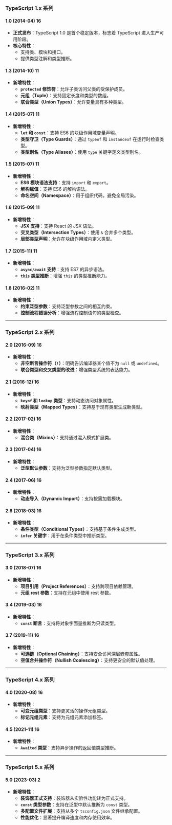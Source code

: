 ### **TypeScript 1.x 系列**

#### **1.0 (2014-04)** 16

- **正式发布**：TypeScript 1.0 是首个稳定版本，标志着 TypeScript 进入生产可用阶段。
- **核心特性**：
  - 支持类、模块和接口。
  - 提供类型注解和类型推断。

#### **1.3 (2014-10)** 11

- **新增特性**：
  - **`protected` 修饰符**：允许子类访问父类的受保护成员。
  - **元组（Tuple）**：支持固定长度和类型的数组。
  - **联合类型（Union Types）**：允许变量具有多种类型。

#### **1.4 (2015-07)** 11

- **新增特性**：
  - **`let` 和 `const`**：支持 ES6 的块级作用域变量声明。
  - **类型守卫（Type Guards）**：通过 `typeof` 和 `instanceof` 在运行时检查类型。
  - **类型别名（Type Aliases）**：使用 `type` 关键字定义类型别名。

#### **1.5 (2015-07)** 11

- **新增特性**：
  - **ES6 模块语法支持**：支持 `import` 和 `export`。
  - **解构赋值**：支持 ES6 的解构语法。
  - **命名空间（Namespace）**：用于组织代码，避免全局污染。

#### **1.6 (2015-09)** 11

- **新增特性**：
  - **JSX 支持**：支持 React 的 JSX 语法。
  - **交叉类型（Intersection Types）**：使用 `&` 合并多个类型。
  - **局部类型声明**：允许在块级作用域内定义类型。

#### **1.7 (2015-11)** 11

- **新增特性**：
  - **`async/await` 支持**：支持 ES7 的异步语法。
  - **`this` 类型推断**：增强 `this` 的类型推断能力。

#### **1.8 (2016-02)** 11

- **新增特性**：
  - **约束泛型参数**：支持泛型参数之间的相互约束。
  - **控制流程错误分析**：增强流程控制语句的类型检查。

------

### **TypeScript 2.x 系列**

#### **2.0 (2016-09)** 16

- **新增特性**：
  - **非空断言操作符（`!`）**：明确告诉编译器某个值不为 `null` 或 `undefined`。
  - **联合类型和交叉类型的改进**：增强类型系统的表达能力。

#### **2.1 (2016-12)** 16

- **新增特性**：
  - **`keyof` 和 `lookup` 类型**：支持动态访问对象属性。
  - **映射类型（Mapped Types）**：支持基于现有类型生成新类型。

#### **2.2 (2017-02)** 16

- **新增特性**：
  - **混合类（Mixins）**：支持通过混入模式扩展类。

#### **2.3 (2017-04)** 16

- **新增特性**：
  - **泛型默认参数**：支持为泛型参数指定默认类型。

#### **2.4 (2017-06)** 16

- **新增特性**：
  - **动态导入（Dynamic Import）**：支持按需加载模块。

#### **2.8 (2018-03)** 16

- **新增特性**：
  - **条件类型（Conditional Types）**：支持基于条件生成类型。
  - **`infer` 关键字**：用于在条件类型中推断类型。

------

### **TypeScript 3.x 系列**

#### **3.0 (2018-07)** 16

- **新增特性**：
  - **项目引用（Project References）**：支持跨项目依赖管理。
  - **元组 rest 参数**：支持在元组中使用 rest 参数。

#### **3.4 (2019-03)** 16

- **新增特性**：
  - **`const` 断言**：支持将对象字面量推断为只读类型。

#### **3.7 (2019-11)** 16

- **新增特性**：
  - **可选链（Optional Chaining）**：支持安全访问深层嵌套属性。
  - **空值合并操作符（Nullish Coalescing）**：支持更安全的默认值处理。

------

### **TypeScript 4.x 系列**

#### **4.0 (2020-08)** 16

- **新增特性**：
  - **可变元组类型**：支持更灵活的操作元组类型。
  - **标记元组元素**：支持为元组元素添加标签。

#### **4.5 (2021-11)** 16

- **新增特性**：
  - **`Awaited` 类型**：支持异步操作的返回值类型推断。

------

### **TypeScript 5.x 系列**

#### **5.0 (2023-03)** 2

- **新增特性**：
  - **装饰器正式支持**：装饰器从实验性功能转为正式支持。
  - **`const` 类型参数**：支持在泛型中默认推断为 `const` 类型。
  - **多配置文件扩展**：支持从多个 `tsconfig.json` 文件继承配置。
  - **性能优化**：显著提升编译速度和内存使用效率。